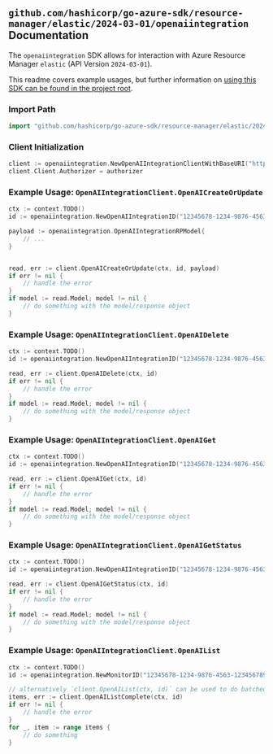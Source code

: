 
## `github.com/hashicorp/go-azure-sdk/resource-manager/elastic/2024-03-01/openaiintegration` Documentation

The `openaiintegration` SDK allows for interaction with Azure Resource Manager `elastic` (API Version `2024-03-01`).

This readme covers example usages, but further information on [using this SDK can be found in the project root](https://github.com/hashicorp/go-azure-sdk/tree/main/docs).

### Import Path

```go
import "github.com/hashicorp/go-azure-sdk/resource-manager/elastic/2024-03-01/openaiintegration"
```


### Client Initialization

```go
client := openaiintegration.NewOpenAIIntegrationClientWithBaseURI("https://management.azure.com")
client.Client.Authorizer = authorizer
```


### Example Usage: `OpenAIIntegrationClient.OpenAICreateOrUpdate`

```go
ctx := context.TODO()
id := openaiintegration.NewOpenAIIntegrationID("12345678-1234-9876-4563-123456789012", "example-resource-group", "monitorName", "openAIIntegrationName")

payload := openaiintegration.OpenAIIntegrationRPModel{
	// ...
}


read, err := client.OpenAICreateOrUpdate(ctx, id, payload)
if err != nil {
	// handle the error
}
if model := read.Model; model != nil {
	// do something with the model/response object
}
```


### Example Usage: `OpenAIIntegrationClient.OpenAIDelete`

```go
ctx := context.TODO()
id := openaiintegration.NewOpenAIIntegrationID("12345678-1234-9876-4563-123456789012", "example-resource-group", "monitorName", "openAIIntegrationName")

read, err := client.OpenAIDelete(ctx, id)
if err != nil {
	// handle the error
}
if model := read.Model; model != nil {
	// do something with the model/response object
}
```


### Example Usage: `OpenAIIntegrationClient.OpenAIGet`

```go
ctx := context.TODO()
id := openaiintegration.NewOpenAIIntegrationID("12345678-1234-9876-4563-123456789012", "example-resource-group", "monitorName", "openAIIntegrationName")

read, err := client.OpenAIGet(ctx, id)
if err != nil {
	// handle the error
}
if model := read.Model; model != nil {
	// do something with the model/response object
}
```


### Example Usage: `OpenAIIntegrationClient.OpenAIGetStatus`

```go
ctx := context.TODO()
id := openaiintegration.NewOpenAIIntegrationID("12345678-1234-9876-4563-123456789012", "example-resource-group", "monitorName", "openAIIntegrationName")

read, err := client.OpenAIGetStatus(ctx, id)
if err != nil {
	// handle the error
}
if model := read.Model; model != nil {
	// do something with the model/response object
}
```


### Example Usage: `OpenAIIntegrationClient.OpenAIList`

```go
ctx := context.TODO()
id := openaiintegration.NewMonitorID("12345678-1234-9876-4563-123456789012", "example-resource-group", "monitorName")

// alternatively `client.OpenAIList(ctx, id)` can be used to do batched pagination
items, err := client.OpenAIListComplete(ctx, id)
if err != nil {
	// handle the error
}
for _, item := range items {
	// do something
}
```
